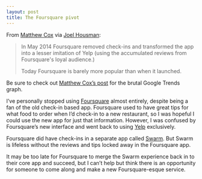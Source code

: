 ```yaml
---
layout: post
title: The Foursquare pivot
---
```


From [Matthew Cox](http://www.junkyardsam.com/blog/2015/4/15/foursquare) via [Joel Housman](https://twitter.com/joelhousman):

> In May 2014 Foursquare removed check-ins and transformed the app into a lesser imitation of Yelp (using the accumulated reviews from Foursquare's loyal audience.)
>
> Today Foursquare is barely more popular than when it launched.

Be sure to check out [Matthew Cox’s post](http://www.junkyardsam.com/blog/2015/4/15/foursquare) for the brutal Google Trends graph.

I’ve personally stopped using [Foursquare](https://foursquare.com) almost entirely, despite being a fan of the old check-in based app. Foursquare used to have great tips for what food to order when I’d check-in to a new restaurant, so I was hopeful I could use the new app for just that information. However, I was confused by Foursquare’s new interface and went back to using [Yelp](http://www.yelp.com) exclusively.

Foursquare did have check-ins in a separate app called [Swarm](https://www.swarmapp.com). But Swarm is lifeless without the reviews and tips locked away in the Foursquare app.

It may be too late for Foursquare to merge the Swarm experience back in to their core app and succeed, but I can’t help but think there is an opportunity for someone to come along and make a new Foursquare-esque service.